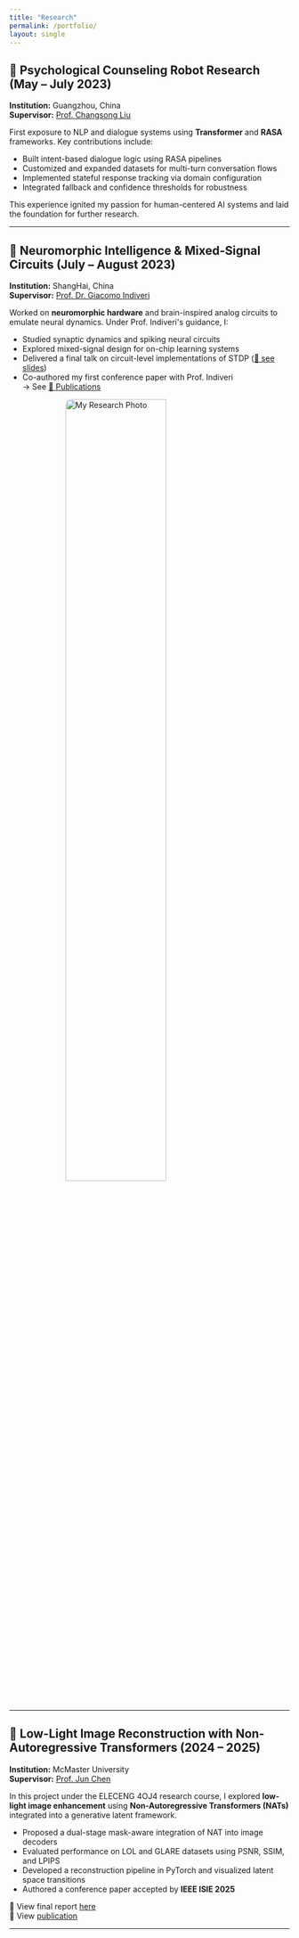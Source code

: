 ```yaml
---
title: "Research"
permalink: /portfolio/
layout: single
---
```


## 🧠 Psychological Counseling Robot Research (May – July 2023)

**Institution:** Guangzhou, China  
**Supervisor:** [Prof. Changsong Liu](https://scholar.google.com/citations?user=x_cL5pQAAAAJ&hl=en)

First exposure to NLP and dialogue systems using **Transformer** and **RASA** frameworks. Key contributions include:

- Built intent-based dialogue logic using RASA pipelines
- Customized and expanded datasets for multi-turn conversation flows
- Implemented stateful response tracking via domain configuration
- Integrated fallback and confidence thresholds for robustness

This experience ignited my passion for human-centered AI systems and laid the foundation for further research.

---

## 🧩 Neuromorphic Intelligence & Mixed-Signal Circuits (July – August 2023)

**Institution:** ShangHai, China  
**Supervisor:** [Prof. Dr. Giacomo Indiveri](https://scholar.google.com/citations?user=kdHjCAMAAAAJ&hl=en)

Worked on **neuromorphic hardware** and brain-inspired analog circuits to emulate neural dynamics. Under Prof. Indiveri's guidance, I:

- Studied synaptic dynamics and spiking neural circuits
- Explored mixed-signal design for on-chip learning systems
- Delivered a final talk on circuit-level implementations of STDP ([📄 see slides](https://drive.google.com/file/d/1m01NmtEKXjhTXBAF5e5LMCE1lE5W8tPg/view?usp=sharing))
- Co-authored my first conference paper with Prof. Indiveri  
  → See [📄 Publications](https://wangq180.github.io/Qianyue-Wang.github.io/publications/)
  
<img src="https://drive.google.com/file/d/1XTj8aKRY5Vxtg-NZSpkNtpsqSX51XM8h/view?usp=sharing" 
     alt="My Research Photo" 
     style="width: 60%; display: block; margin: 0 auto; border-radius: 10px;" />

---

## 🌙 Low-Light Image Reconstruction with Non-Autoregressive Transformers (2024 – 2025)

**Institution:** McMaster University  
**Supervisor:** [Prof. Jun Chen](https://www.eng.mcmaster.ca/ece/faculty/dr-jun-chen/)

In this project under the ELECENG 4OJ4 research course, I explored **low-light image enhancement** using **Non-Autoregressive Transformers (NATs)** integrated into a generative latent framework.

- Proposed a dual-stage mask-aware integration of NAT into image decoders
- Evaluated performance on LOL and GLARE datasets using PSNR, SSIM, and LPIPS
- Developed a reconstruction pipeline in PyTorch and visualized latent space transitions
- Authored a conference paper accepted by **IEEE ISIE 2025**

📑 View final report [here](https://drive.google.com/file/d/1UeG4kdlfmiiWvWWcqd7SZ2JBdkSBZ7nt/view?usp=sharing)  
📄 View [publication](https://wangq180.github.io/Qianyue-Wang.github.io/publications/)

---
